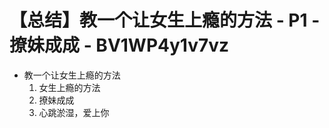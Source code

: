 # 【总结】教一个让女生上瘾的方法 - P1 - 撩妹成成 - BV1WP4y1v7vz

-   教一个让女生上瘾的方法
    1.  女生上瘾的方法
    2.  撩妹成成
    3.  心跳淤湿，爱上你